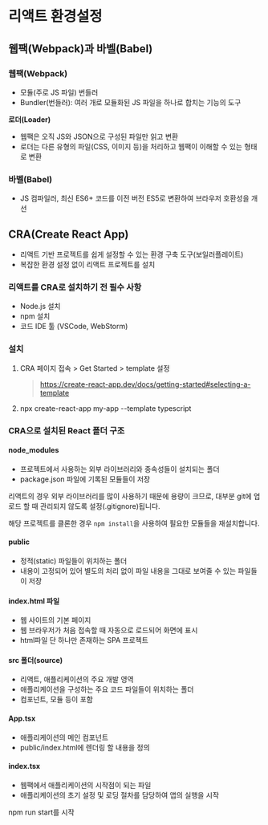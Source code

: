 # 리액트 환경설정
## 웹팩(Webpack)과 바벨(Babel)
### 웹팩(Webpack)
- 모듈(주로 JS 파일) 번들러
- Bundler(번들러): 여러 개로 모듈화된 JS 파일을 하나로 합치는 기능의 도구

**로더(Loader)**
- 웹팩은 오직 JS와 JSON으로 구성된 파일만 읽고 변환
- 로더는 다른 유형의 파일(CSS, 이미지 등)을 처리하고 웹팩이 이해할 수 있는 형태로 변환

### 바벨(Babel)
- JS 컴파일러, 최신 ES6+ 코드를 이전 버전 ES5로 변환하여 브라우저 호환성을 개선

## CRA(Create React App)
- 리액트 기반 프로젝트를 쉽게 설정할 수 있는 환경 구축 도구(보일러플레이트)
- 복잡한 환경 설정 없이 리액트 프로젝트를 설치

### 리액트를 CRA로 설치하기 전 필수 사항
- Node.js 설치
- npm 설치
- 코드 IDE 툴 (VSCode, WebStorm)

### 설치
1. CRA 페이지 접속 > Get Started > template 설정
    > https://create-react-app.dev/docs/getting-started#selecting-a-template
2. npx create-react-app my-app --template typescript

### CRA으로 설치된 React 폴더 구조
#### node_modules
- 프로젝트에서 사용하는 외부 라이브러리와 종속성들이 설치되는 폴더
- package.json 파일에 기록된 모듈들이 저장

리액트의 경우 외부 라이브러리를 많이 사용하기 때문에 용량이 크므로, 대부분 git에 업로드 할 때 관리되지 않도록 설정(.gitignore)됩니다.

해당 프로젝트를 클론한 경우 `npm install`을 사용하여 필요한 모듈들을 재설치합니다.

#### public
- 정적(static) 파일들이 위치하는 폴더
- 내용이 고정되어 있어 별도의 처리 없이 파일 내용을 그대로 보여줄 수 있는 파일들이 저장

#### index.html 파일
- 웹 사이트의 기본 페이지
- 웹 브라우저가 처음 접속할 때 자동으로 로드되어 화면에 표시
- html파일 단 하나만 존재하는 SPA 프로젝트

#### src 폴더(source)
- 리액트, 애플리케이션의 주요 개발 영역
- 애플리케이션을 구성하는 주요 코드 파일들이 위치하는 폴더
- 컴포넌트, 모듈 등이 포함
#### App.tsx
- 애플리케이션의 메인 컴포넌트
- public/index.html에 렌더링 할 내용을 정의

#### index.tsx
- 웹팩에서 애플리케이션의 시작점이 되는 파일
- 애플리케이션의 초기 설정 및 로딩 절차를 담당하여 앱의 실행을 시작

npm run start를 시작
